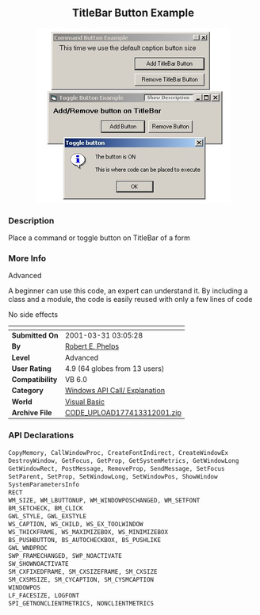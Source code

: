 ﻿<div align="center">

## TitleBar Button Example

<img src="PIC2001331436141827.jpg">
</div>

### Description

Place a command or toggle button on TitleBar of a form
 
### More Info
 
Advanced

A beginner can use this code, an expert can understand it. By including a class and a module, the code is easily reused with only a few lines of code

No side effects


<span>             |<span>
---                |---
**Submitted On**   |2001-03-31 03:05:28
**By**             |[Robert E\. Phelps](https://github.com/Planet-Source-Code/PSCIndex/blob/master/ByAuthor/robert-e-phelps.md)
**Level**          |Advanced
**User Rating**    |4.9 (64 globes from 13 users)
**Compatibility**  |VB 6\.0
**Category**       |[Windows API Call/ Explanation](https://github.com/Planet-Source-Code/PSCIndex/blob/master/ByCategory/windows-api-call-explanation__1-39.md)
**World**          |[Visual Basic](https://github.com/Planet-Source-Code/PSCIndex/blob/master/ByWorld/visual-basic.md)
**Archive File**   |[CODE\_UPLOAD177413312001\.zip](https://github.com/Planet-Source-Code/robert-e-phelps-titlebar-button-example__1-22039/archive/master.zip)

### API Declarations

```
CopyMemory, CallWindowProc, CreateFontIndirect, CreateWindowEx
DestroyWindow, GetFocus, GetProp, GetSystemMetrics, GetWindowLong
GetWindowRect, PostMessage, RemoveProp, SendMessage, SetFocus
SetParent, SetProp, SetWindowLong, SetWindowPos, ShowWindow
SystemParametersInfo
RECT
WM_SIZE, WM_LBUTTONUP, WM_WINDOWPOSCHANGED, WM_SETFONT
BM_SETCHECK, BM_CLICK
GWL_STYLE, GWL_EXSTYLE
WS_CAPTION, WS_CHILD, WS_EX_TOOLWINDOW
WS_THICKFRAME, WS_MAXIMIZEBOX, WS_MINIMIZEBOX
BS_PUSHBUTTON, BS_AUTOCHECKBOX, BS_PUSHLIKE
GWL_WNDPROC
SWP_FRAMECHANGED, SWP_NOACTIVATE
SW_SHOWNOACTIVATE
SM_CXFIXEDFRAME, SM_CXSIZEFRAME, SM_CXSIZE
SM_CXSMSIZE, SM_CYCAPTION, SM_CYSMCAPTION
WINDOWPOS
LF_FACESIZE, LOGFONT
SPI_GETNONCLIENTMETRICS, NONCLIENTMETRICS
```





